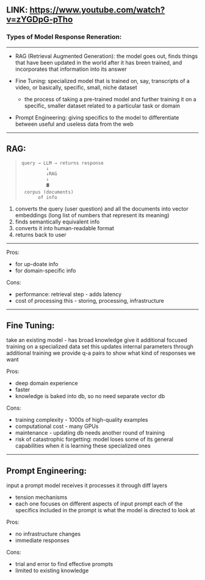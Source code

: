 **LINK:** https://www.youtube.com/watch?v=zYGDpG-pTho
---

### Types of Model Response Reneration:
---
- RAG (Retrieval Augmented Generation): the model goes out, finds things that have been updated in the world after it has breen trained, and incorporates that information into its answer
  
- Fine Tuning: specialized model that is trained on, say, transcripts of a video, or basically, specific, small, niche dataset
  - the process of taking a pre-trained model and further training it on a specific, smaller dataset related to a particular task or domain

- Prompt Engineering: giving specifics to the model to differentiate between useful and useless data from the web 

---

## RAG:
>     query → LLM → returns response
>              ↓
>              ↓RAG  
>              ↓
>              🛢️ 
>      corpus (documents)  
>           of info 

1. converts the query (user question) and all the documents into vector embeddings (long list of numbers that represent its meaning)
2. finds semantically equivalent info
3. converts it into human-readable format
4. returns back to user

---

Pros:
- for up-doate info
- for domain-specific info

Cons:
- performance: retrieval step - adds latency
- cost of processing this - storing, processing, infrastructure
  
---

## Fine Tuning: 
take an existing model - has broad knowledge
give it additional focused training on a specialized data set
this updates internal parameters through additional training
we provide q-a pairs to show what kind of responses we want

Pros:
- deep domain experience
- faster
- knowledge is baked into db, so no need separate vector db

Cons:
- training complexity - 1000s of high-quality examples
- computational cost - many GPUs
- maintenance - updating db needs another round of training
- risk of catastrophic forgetting: model loses some of its general capabilities when it is learning these specialized ones

---

## Prompt Engineering: 
input a prompt
model receives it 
processes it through diff layers 
  - tension mechanisms
  - each one focuses on different aspects of input prompt
each of the specifics included in the prompt is what the model is directed to look at 

Pros:
- no infrastructure changes
- immediate responses

Cons:
- trial and error to find effective prompts
- limited to existing knowledge
